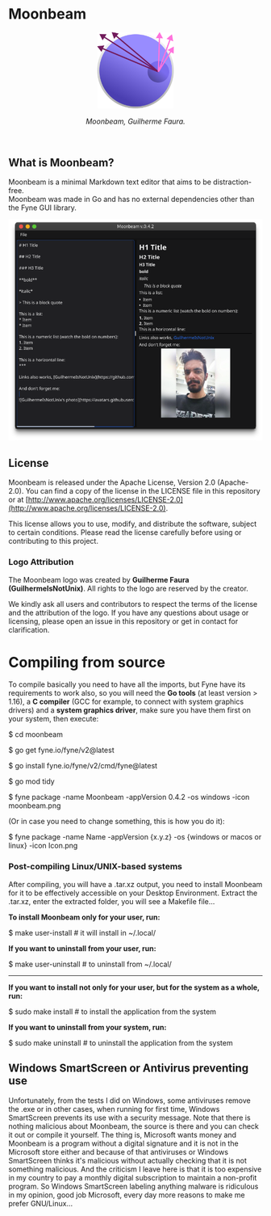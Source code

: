 # Moonbeam
<p align="center">
  <img src="moonbeam.svg" width=30% heigth=30% alt="Moonbeam logo, Guilherme Faura">
</p>

<p align="center"><em>Moonbeam, Guilherme Faura.</em></p>

<br>

## What is Moonbeam?

Moonbeam is a minimal Markdown text editor that aims to be distraction-free.  
Moonbeam was made in Go and has no external dependencies other than the Fyne GUI library.  

![Moonbeam screenshot in use](screenshot.png "Moonbeam screenshot in use")

## License

Moonbeam is released under the Apache License, Version 2.0 (Apache-2.0). You can find a copy of the license in the LICENSE file in this repository or at [http://www.apache.org/licenses/LICENSE-2.0](http://www.apache.org/licenses/LICENSE-2.0).

This license allows you to use, modify, and distribute the software, subject to certain conditions. Please read the license carefully before using or contributing to this project.

### Logo Attribution
The Moonbeam logo was created by **Guilherme Faura (GuilhermeIsNotUnix)**. All rights to the logo are reserved by the creator.

We kindly ask all users and contributors to respect the terms of the license and the attribution of the logo. If you have any questions about usage or licensing, please open an issue in this repository or get in contact for clarification.

# Compiling from source

To compile basically you need to have all the imports, but Fyne have its requirements to work also, so you will need the **Go tools** (at least version > 1.16), a **C compiler** (GCC for example, to connect with system graphics drivers) and a **system graphics driver**, make sure you have them first on your system, then execute:

$ cd moonbeam  

$ go get fyne.io/fyne/v2@latest  

$ go install fyne.io/fyne/v2/cmd/fyne@latest  

$ go mod tidy

$ fyne package -name Moonbeam -appVersion 0.4.2 -os windows -icon moonbeam.png

(Or in case you need to change something, this is how you do it):

$ fyne package -name Name -appVersion {x.y.z} -os {windows or macos or linux} -icon Icon.png  

### Post-compiling Linux/UNIX-based systems

After compiling, you will have a .tar.xz output, you need to install Moonbeam for it to be effectively accessible on your Desktop Environment. Extract the .tar.xz, enter the extracted folder, you will see a Makefile file... 

**To install Moonbeam only for your user, run:**

$ make user-install # it will install in ~/.local/

**If you want to uninstall from your user, run:**

$ make user-uninstall # to uninstall from ~/.local/

<hr>

**If you want to install not only for your user, but for the system as a whole, run:**

$ sudo make install # to install the application from the system

**If you want to uninstall from your system, run:**

$ sudo make uninstall # to uninstall the application from the system

## Windows SmartScreen or Antivirus preventing use

Unfortunately, from the tests I did on Windows, some antiviruses remove the .exe or in other cases, when running for first time, Windows SmartScreen prevents its use with a security message. Note that there is nothing malicious about Moonbeam, the source is there and you can check it out or compile it yourself. The thing is, Microsoft wants money and Moonbeam is a program without a digital signature and it is not in the Microsoft store either and because of that antiviruses or Windows SmartScreen thinks it's malicious without actually checking that it is not something malicious. And the criticism I leave here is that it is too expensive in my country to pay a monthly digital subscription to maintain a non-profit program. So Windows SmartScreen labeling anything malware is ridiculous in my opinion, good job Microsoft, every day more reasons to make me prefer GNU/Linux...
